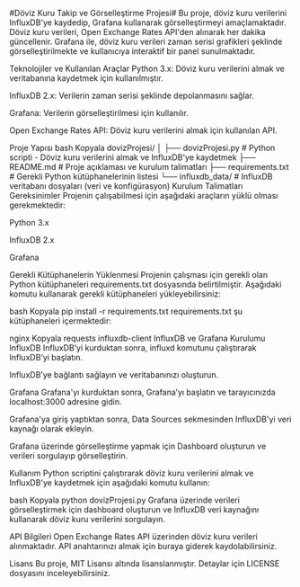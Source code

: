 #Döviz Kuru Takip ve Görselleştirme Projesi#
Bu proje, döviz kuru verilerini InfluxDB'ye kaydedip, Grafana kullanarak görselleştirmeyi amaçlamaktadır. Döviz kuru verileri, Open Exchange Rates API'den alınarak her dakika güncellenir. Grafana ile, döviz kuru verileri zaman serisi grafikleri şeklinde görselleştirilmekte ve kullanıcıya interaktif bir panel sunulmaktadır.

Teknolojiler ve Kullanılan Araçlar
Python 3.x: Döviz kuru verilerini almak ve veritabanına kaydetmek için kullanılmıştır.

InfluxDB 2.x: Verilerin zaman serisi şeklinde depolanmasını sağlar.

Grafana: Verilerin görselleştirilmesi için kullanılır.

Open Exchange Rates API: Döviz kuru verilerini almak için kullanılan API.

Proje Yapısı
bash
Kopyala
dovizProjesi/
│
├── dovizProjesi.py       # Python scripti - Döviz kuru verilerini almak ve InfluxDB'ye kaydetmek
├── README.md             # Proje açıklaması ve kurulum talimatları
├── requirements.txt      # Gerekli Python kütüphanelerinin listesi
└── influxdb_data/        # InfluxDB veritabanı dosyaları (veri ve konfigürasyon)
Kurulum Talimatları
Gereksinimler
Projenin çalışabilmesi için aşağıdaki araçların yüklü olması gerekmektedir:

Python 3.x

InfluxDB 2.x

Grafana

Gerekli Kütüphanelerin Yüklenmesi
Projenin çalışması için gerekli olan Python kütüphaneleri requirements.txt dosyasında belirtilmiştir. Aşağıdaki komutu kullanarak gerekli kütüphaneleri yükleyebilirsiniz:

bash
Kopyala
pip install -r requirements.txt
requirements.txt şu kütüphaneleri içermektedir:

nginx
Kopyala
requests
influxdb-client
InfluxDB ve Grafana Kurulumu
InfluxDB
InfluxDB’yi kurduktan sonra, influxd komutunu çalıştırarak InfluxDB’yi başlatın.

InfluxDB’ye bağlantı sağlayın ve veritabanınızı oluşturun.

Grafana
Grafana'yı kurduktan sonra, Grafana’yı başlatın ve tarayıcınızda localhost:3000 adresine gidin.

Grafana'ya giriş yaptıktan sonra, Data Sources sekmesinden InfluxDB'yi veri kaynağı olarak ekleyin.

Grafana üzerinde görselleştirme yapmak için Dashboard oluşturun ve verileri sorgulayıp görselleştirin.

Kullanım
Python scriptini çalıştırarak döviz kuru verilerini almak ve InfluxDB'ye kaydetmek için aşağıdaki komutu kullanın:

bash
Kopyala
python dovizProjesi.py
Grafana üzerinde verileri görselleştirmek için dashboard oluşturun ve InfluxDB veri kaynağını kullanarak döviz kuru verilerini sorgulayın.

API Bilgileri
Open Exchange Rates API üzerinden döviz kuru verileri alınmaktadır. API anahtarınızı almak için buraya giderek kaydolabilirsiniz.

Lisans
Bu proje, MIT Lisansı altında lisanslanmıştır. Detaylar için LICENSE dosyasını inceleyebilirsiniz.
